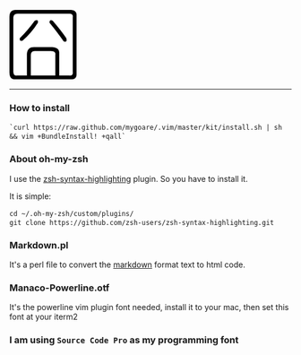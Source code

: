 ![jiong](http://github.com/mygoare/.vim/raw/master/jiong.png)
_______

### How to install

    `curl https://raw.github.com/mygoare/.vim/master/kit/install.sh | sh && vim +BundleInstall! +qall`

### About oh-my-zsh

I use the [zsh-syntax-highlighting](https://github.com/zsh-users/zsh-syntax-highlighting) plugin. So you have to install it.

It is simple:

    cd ~/.oh-my-zsh/custom/plugins/
    git clone https://github.com/zsh-users/zsh-syntax-highlighting.git

### Markdown.pl

It's a perl file to convert the [markdown](http://daringfireball.net/projects/markdown/) format text to html code.

### Manaco-Powerline.otf

It's the powerline vim plugin font needed, install it to your mac, then set this font at your iterm2

### I am using `Source Code Pro` as my programming font
